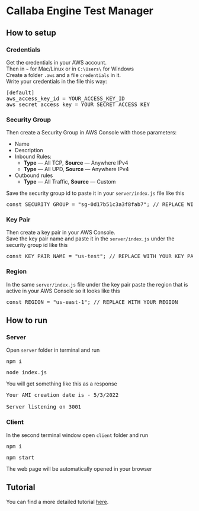 # Callaba Engine Test Manager
<h2>How to setup</h2>

<h3>Credentials</h3>
Get the credentials in your AWS account.<br>
Then in <code>~</code> for Mac/Linux or in <code>C:\Users\<USER_NAME></code> for Windows<br>
Create a folder <code>.aws</code> and a file <code>credentials</code> in it.<br>
Write your credentials in the file this way: 
<pre>
[default]
aws_access_key_id = YOUR_ACCESS_KEY_ID
aws_secret_access_key = YOUR_SECRET_ACCESS_KEY
</pre>

<h3>Security Group</h3>

Then create a Security Group in AWS Console with those parameters: 
<ul>
    <li>Name</li>
    <li>Description</li>
    <li>Inbound Rules:
        <ul>
            <li><b>Type</b> — All TCP, <b>Source</b> — Anywhere IPv4 </li>
            <li><b>Type</b> — All UPD, <b>Source</b> — Anywhere IPv4</li>
        </ul>
    </li>
    <li>Outbound rules
        <ul>
            <li><b>Type</b> — All Traffic, <b>Source</b> — Custom</li>
        </ul>
    </li>
</ul>

Save the security group id to paste it in your <code>server/index.js</code> file like this
<pre>const SECURITY_GROUP = "sg-0d17b51c3a3f8fab7"; // REPLACE WITH YOUR SECURITY GROUP ID</pre>

<h3>Key Pair</h3>
Then create a key pair in your AWS Console.<br>
Save the key pair name and paste it in the <code>server/index.js</code> under the security group id like this
<pre>const KEY_PAIR_NAME = "us-test"; // REPLACE WITH YOUR KEY PAIR NAME</pre>
<h3>Region</h3>
In the same <code>server/index.js</code> file under the key pair paste the region that is active in your AWS Console so it looks like this
<pre>const REGION = "us-east-1"; // REPLACE WITH YOUR REGION</pre>

<h2>How to run</h2>
<h3>Server</h3>
Open <code>server</code> folder in terminal and run
<pre>npm i</pre>
<pre>node index.js</pre>

You will get something like this as a response

<pre>Your AMI creation date is - 5/3/2022

Server listening on 3001</pre>

<h3>Client</h3>
In the second terminal window open <code>client</code> folder and run

<pre>npm i</pre>
<pre>npm start</pre>

The web page will be automatically opened in your browser

<h2>Tutorial</h2>
You can find a more detailed tutorial <a href='https://callabacloud.medium.com/creating-a-test-app-to-manage-callaba-engine-on-aws-using-a-restful-api-90947a3feb08'>here</a>.